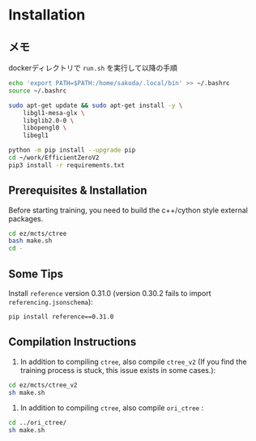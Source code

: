 # Installation

## メモ

dockerディレクトリで `run.sh` を実行して以降の手順

```bash
echo 'export PATH=$PATH:/home/sakoda/.local/bin' >> ~/.bashrc
source ~/.bashrc

sudo apt-get update && sudo apt-get install -y \
    libgl1-mesa-glx \
    libglib2.0-0 \
    libopengl0 \
    libegl1

python -m pip install --upgrade pip
cd ~/work/EfficientZeroV2
pip3 install -r requirements.txt
```

## Prerequisites & Installation

Before starting training, you need to build the c++/cython style external packages.

```bash
cd ez/mcts/ctree
bash make.sh
cd -
```

## Some Tips

Install `reference` version 0.31.0 (version 0.30.2 fails to import `referencing.jsonschema`):

```bash
pip install reference==0.31.0
```

## Compilation Instructions

1. In addition to compiling `ctree`, also compile `ctree_v2` (If you find the training process is stuck, this issue exists in some cases.):

```bash
cd ez/mcts/ctree_v2
sh make.sh
```

1. In addition to compiling `ctree`, also compile `ori_ctree` :

```bash
cd ../ori_ctree/
sh make.sh
```
